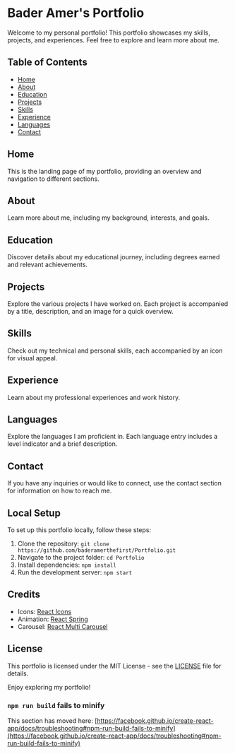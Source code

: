 # Bader Amer's Portfolio

Welcome to my personal portfolio! This portfolio showcases my skills, projects, and experiences. Feel free to explore and learn more about me.

## Table of Contents

- [Home](#home)
- [About](#about)
- [Education](#education)
- [Projects](#projects)
- [Skills](#skills)
- [Experience](#experience)
- [Languages](#languages)
- [Contact](#contact)

## Home

This is the landing page of my portfolio, providing an overview and navigation to different sections.

## About

Learn more about me, including my background, interests, and goals.

## Education

Discover details about my educational journey, including degrees earned and relevant achievements.

## Projects

Explore the various projects I have worked on. Each project is accompanied by a title, description, and an image for a quick overview.

## Skills

Check out my technical and personal skills, each accompanied by an icon for visual appeal.

## Experience

Learn about my professional experiences and work history.

## Languages

Explore the languages I am proficient in. Each language entry includes a level indicator and a brief description.

## Contact

If you have any inquiries or would like to connect, use the contact section for information on how to reach me.

## Local Setup

To set up this portfolio locally, follow these steps:

1. Clone the repository: `git clone https://github.com/baderamerthefirst/Portfolio.git`
2. Navigate to the project folder: `cd Portfolio`
3. Install dependencies: `npm install`
4. Run the development server: `npm start`

## Credits

- Icons: [React Icons](https://react-icons.github.io/react-icons/)
- Animation: [React Spring](https://react-spring.io/)
- Carousel: [React Multi Carousel](https://github.com/YIZHUANG/react-multi-carousel)

## License

This portfolio is licensed under the MIT License - see the [LICENSE](LICENSE) file for details.

Enjoy exploring my portfolio!


### `npm run build` fails to minify

This section has moved here: [https://facebook.github.io/create-react-app/docs/troubleshooting#npm-run-build-fails-to-minify](https://facebook.github.io/create-react-app/docs/troubleshooting#npm-run-build-fails-to-minify)
